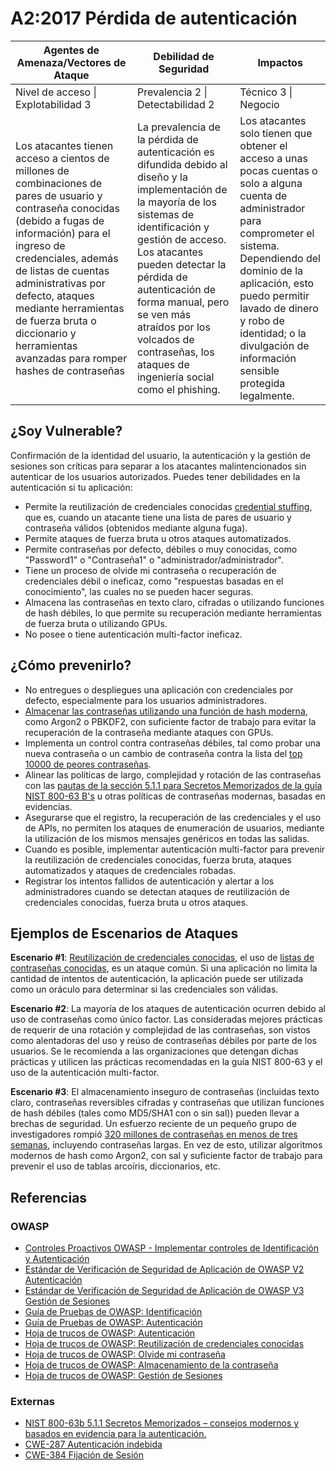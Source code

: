 # A2:2017 Pérdida de autenticación

Agentes de Amenaza/Vectores de Ataque | Debilidad de Seguridad           | Impactos               |
| -- | -- | -- |
| Nivel de acceso \| Explotabilidad 3 | Prevalencia 2 \| Detectabilidad 2 | Técnico 3 \| Negocio |
| Los atacantes tienen acceso a cientos de millones de combinaciones de pares de usuario y contraseña conocidas (debido a fugas de información) para el ingreso de credenciales, además de listas de cuentas administrativas por defecto, ataques mediante herramientas de fuerza bruta o diccionario y herramientas avanzadas para romper hashes de contraseñas | La prevalencia de la pérdida de autenticación es difundida debido al diseño y la implementación de la mayoría de los sistemas de identificación y gestión de acceso. Los atacantes pueden detectar la pérdida de autenticación de forma manual, pero se ven más atraídos por los volcados de contraseñas, los ataques de ingeniería social como el phishing. | Los atacantes solo tienen que obtener el acceso a unas pocas cuentas o solo a alguna cuenta de administrador para comprometer el sistema. Dependiendo del dominio de la aplicación, esto puedo permitir lavado de dinero y robo de identidad; o la divulgación de información sensible protegida legalmente. |

## ¿Soy Vulnerable?

Confirmación de la identidad del usuario, la autenticación y la gestión de sesiones son críticas para separar a los atacantes malintencionados sin autenticar de los usuarios autorizados. 
Puedes tener debilidades en la autenticación si tu aplicación:

* Permite la reutilización de credenciales conocidas [credential stuffing](https://www.owasp.org/index.php/Credential_stuffing), que es, cuando un atacante tiene una lista de pares de usuario y contraseña válidos (obtenidos mediante alguna fuga).
* Permite ataques de fuerza bruta u otros ataques automatizados.
* Permite contraseñas por defecto, débiles o muy conocidas, como "Password1" o "Contraseña1" o "administrador/administrador".
* Tiene un proceso de olvide mi contraseña o recuperación de credenciales débil o ineficaz, como "respuestas basadas en el conocimiento", las cuales no se pueden hacer seguras.
* Almacena las contraseñas en texto claro, cifradas o utilizando funciones de hash débiles, lo que permite su recuperación mediante herramientas de fuerza bruta o utilizando GPUs.
* No posee o tiene autenticación multi-factor ineficaz.

## ¿Cómo prevenirlo?

* No entregues o despliegues una aplicación con credenciales por defecto, especialmente para los usuarios administradores.
* [Almacenar las contraseñas utilizando una función de hash moderna](https://www.owasp.org/index.php/Password_Storage_Cheat_Sheet#Leverage_an_adaptive_one-way_function), como Argon2 o PBKDF2, con suficiente factor de trabajo para evitar la recuperación de la contraseña mediante ataques con GPUs.
* Implementa un control contra contraseñas débiles, tal como probar una nueva contraseña o un cambio de contraseña contra la lista del [top 10000 de peores contraseñas](https://github.com/danielmiessler/SecLists/tree/master/Passwords).
* Alinear las políticas de largo, complejidad y rotación de las contraseñas con las [pautas de la sección 5.1.1 para Secretos Memorizados de la guía NIST 800-63 B's](https://pages.nist.gov/800-63-3/sp800-63b.html#memsecret) u otras políticas de contraseñas modernas, basadas en evidencias.
* Asegurarse que el registro, la recuperación de las credenciales y el uso de APIs, no permiten los ataques de enumeración de usuarios, mediante la utilización de los mismos mensajes genéricos en todas las salidas.
* Cuando es posible, implementar autenticación multi-factor para prevenir la reutilización de credenciales conocidas, fuerza bruta, ataques automatizados y ataques de credenciales robadas.
* Registrar los intentos fallidos de autenticación y alertar a los administradores cuando se detectan ataques de reutilización de credenciales conocidas, fuerza bruta u otros ataques.

## Ejemplos de Escenarios de Ataques

**Escenario #1**: [Reutilización de credenciales conocidas](https://www.owasp.org/index.php/Credential_stuffing), el uso de [listas de contraseñas conocidas](https://github.com/danielmiessler/SecLists), es un ataque común. Si una aplicación no limita la cantidad de intentos de autenticación, la aplicación puede ser utilizada como un oráculo para determinar si las credenciales son válidas.

**Escenario #2**: La mayoría de los ataques de autenticación ocurren debido al uso de contraseñas como único factor. Las consideradas mejores prácticas de requerir de una rotación y complejidad de las contraseñas, son vistos como alentadoras del uso y reúso de contraseñas débiles por parte de los usuarios. Se le recomienda a las organizaciones que detengan dichas prácticas y utilicen las prácticas recomendadas en la guía NIST 800-63 y el uso de la autenticación multi-factor.

**Escenario #3**: El almacenamiento inseguro de contraseñas (incluidas texto claro, contraseñas reversibles cifradas y contraseñas que utilizan funciones de hash débiles (tales como MD5/SHA1 con o sin sal)) pueden llevar a brechas de seguridad. Un esfuerzo reciente de un pequeño grupo de investigadores rompió [320 millones de contraseñas en menos de tres semanas](https://cynosureprime.blogspot.com.au/2017/08/320-million-hashes-exposed.html), incluyendo contraseñas largas. En vez de esto, utilizar algoritmos modernos de hash como Argon2, con sal y suficiente factor de trabajo para prevenir el uso de tablas arcoíris, diccionarios, etc.

## Referencias

### OWASP

* [Controles Proactivos OWASP - Implementar controles de Identificación y Autenticación]((https://www.owasp.org/index.php/OWASP_Proactive_Controls#5:_Implement_Identity_and_Authentication_Controls))
* [Estándar de Verificación de Seguridad de Aplicación de OWASP V2 Autenticación](https://www.owasp.org/index.php/Category:OWASP_Application_Security_Verification_Standard_Project#tab=Home)
* [Estándar de Verificación de Seguridad de Aplicación de OWASP V3 Gestión de Sesiones](https://www.owasp.org/index.php/Category:OWASP_Application_Security_Verification_Standard_Project#tab=Home)
* [Guía de Pruebas de OWASP: Identificación](https://www.owasp.org/index.php/Testing_Identity_Management)
* [Guía de Pruebas de OWASP: Autenticación](https://www.owasp.org/index.php/Testing_for_authentication)
* [Hoja de trucos de OWASP: Autenticación](https://www.owasp.org/index.php/Authentication_Cheat_Sheet)
* [Hoja de trucos de OWASP: Reutilización de credenciales conocidas](https://www.owasp.org/index.php/Credential_Stuffing_Prevention_Cheat_Sheet)
* [Hoja de trucos de OWASP: Olvide mi contraseña](https://www.owasp.org/index.php/Forgot_Password_Cheat_Sheet)
* [Hoja de trucos de OWASP: Almacenamiento de la contraseña](https://www.owasp.org/index.php/Password_Storage_Cheat_Sheet)
* [Hoja de trucos de OWASP: Gestión de Sesiones](https://www.owasp.org/index.php/Session_Management_Cheat_Sheet)

### Externas

* [NIST 800-63b 5.1.1 Secretos Memorizados – consejos modernos y basados en evidencia para la autenticación.](https://pages.nist.gov/800-63-3/sp800-63b.html#memsecret)
* [CWE-287 Autenticación indebida](https://cwe.mitre.org/data/definitions/287.html)
* [CWE-384 Fijación de Sesión](https://cwe.mitre.org/data/definitions/384.html)
